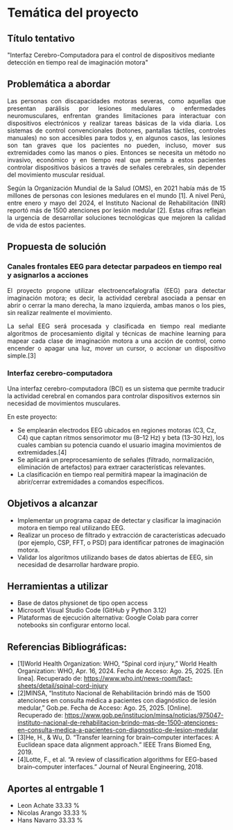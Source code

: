 # Temática del proyecto

## Título tentativo
"Interfaz Cerebro-Computadora para el control de dispositivos mediante detección en tiempo real de imaginación motora"

## Problemática a abordar
<div align="justify">
Las personas con discapacidades motoras severas, como aquellas que presentan parálisis por lesiones medulares o enfermedades neuromusculares, enfrentan grandes limitaciones para interactuar con dispositivos electrónicos y realizar tareas básicas de la vida diaria. Los sistemas de control convencionales (botones, pantallas táctiles, controles manuales) no son accesibles para todos y, en algunos casos, las lesiones son tan graves que los pacientes no pueden, incluso, mover sus extremidades como las manos o pies.
Entonces se necesita un método no invasivo, económico y en tiempo real que permita a estos pacientes controlar dispositivos básicos a través de señales cerebrales, sin depender del movimiento muscular residual.

Según la Organización Mundial de la Salud (OMS), en 2021 había más de 15 millones de personas con lesiones medulares en el mundo [1]. A nivel Perú, entre enero y mayo del 2024, el Instituto Nacional de Rehabilitación (INR) reportó más de 1500 atenciones por lesión medular [2]. Estas cifras reflejan la urgencia de desarrollar soluciones tecnológicas que mejoren la calidad de vida de estos pacientes.
</div>

## Propuesta de solución
### Canales frontales EEG para detectar parpadeos en tiempo real y asignarlos a acciones
<div align="justify">
El proyecto propone utilizar electroencefalografía (EEG) para detectar imaginación motora; es decir, la actividad cerebral asociada a pensar en abrir o cerrar la mano derecha, la mano izquierda, ambas manos o los pies, sin realizar realmente el movimiento.

La señal EEG será procesada y clasificada en tiempo real mediante algoritmos de procesamiento digital y técnicas de machine learning para mapear cada clase de imaginación motora a una acción de control, como encender o apagar una luz, mover un cursor, o accionar un dispositivo simple.[3]
</div>

### Interfaz cerebro-computadora 
Una interfaz cerebro-computadora (BCI) es un sistema que permite traducir la actividad cerebral en comandos para controlar dispositivos externos sin necesidad de movimientos musculares.

En este proyecto:

+ Se emplearán electrodos EEG ubicados en regiones motoras (C3, Cz, C4) que captan ritmos sensorimotor mu (8–12 Hz) y beta (13–30 Hz), los cuales cambian su potencia cuando el usuario imagina movimientos de extremidades.[4]
+ Se aplicará un preprocesamiento de señales (filtrado, normalización, eliminación de artefactos) para extraer características relevantes.
+ La clasificación en tiempo real permitirá mapear la imaginación de abrir/cerrar extremidades a comandos específicos.


## Objetivos a alcanzar

+ Implementar un programa capaz de detectar y clasificar la imaginación motora en tiempo real utilizando EEG.
+ Realizar un proceso de filtrado y extracción de características adecuado (por ejemplo, CSP, FFT, o PSD) para identificar patrones de imaginación motora.
+ Validar los algoritmos utilizando bases de datos abiertas de EEG, sin necesidad de desarrollar hardware propio.

## Herramientas a utilizar

+ Base de datos physionet de tipo open access
+ Microsoft Visual Studio Code (GitHub y Python 3.12)
+ Plataformas de ejecución alternativa: Google Colab para correr notebooks sin configurar entorno local.

## Referencias Bibliográficas: 
- [1]World Health Organization: WHO, “Spinal cord injury,” World Health Organization: WHO, Apr. 16, 2024. Fecha de Acceso: Ago. 25, 2025. [En linea]. Recuperado de: https://www.who.int/news-room/fact-sheets/detail/spinal-cord-injury
- [2]MINSA, “Instituto Nacional de Rehabilitación brindó más de 1500 atenciones en consulta médica a pacientes con diagnóstico de lesión medular,” Gob.pe. Fecha de Acceso: Ago. 25, 2025. [Online]. Recuperado de: https://www.gob.pe/institucion/minsa/noticias/975047-instituto-nacional-de-rehabilitacion-brindo-mas-de-1500-atenciones-en-consulta-medica-a-pacientes-con-diagnostico-de-lesion-medular
- [3]He, H., & Wu, D. “Transfer learning for brain–computer interfaces: A Euclidean space data alignment approach.” IEEE Trans Biomed Eng, 2019.
- [4]Lotte, F., et al. “A review of classification algorithms for EEG-based brain–computer interfaces.” Journal of Neural Engineering, 2018.
  
## Aportes al entrgable 1
- Leon Achate 33.33 %
- Nicolas Arango 33.33 %
- Hans Navarro 33.33 %

